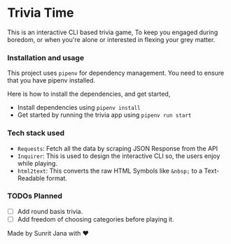 # Trivia Time

This is an interactive CLI based trivia game, To keep you engaged during boredom, or when you're alone or interested in flexing your grey matter.

### Installation and usage

This project uses `pipenv` for dependency management. You need to ensure that you have pipenv installed.

Here is how to install the dependencies, and get started,

- Install dependencies using `pipenv install`
- Get started by running the trivia app using `pipenv run start`

### Tech stack used

- `Requests`: Fetch all the data by scraping JSON Response from the API
- `Inquirer`: This is used to design the interactive CLI so, the users enjoy while playing.
- `html2text`: This converts the raw HTML Symbols like `&nbsp;` to a Text-Readable format.

### TODOs Planned

- [ ] Add round basis trivia.
- [ ] Add freedom of choosing categories before playing it.

Made by Sunrit Jana with ❤️
